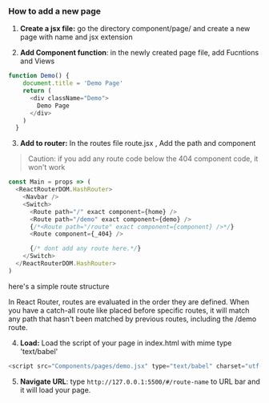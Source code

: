 ### How to add a new page

1. **Create a jsx file:** go the directory component/page/ and create a new page with name and jsx extension

2. **Add Component function**: in the newly created page file, add Fucntions and Views

```js
function Demo() {
    document.title = 'Demo Page'
    return (
      <div className="Demo">
        Demo Page
      </div>
    )
  }
```
3. **Add to router:** In the routes file route.jsx , Add the path and component 
> Caution: if you add any route code below the 404 component code, it won't work

```js
const Main = props => (
  <ReactRouterDOM.HashRouter>
    <Navbar />
    <Switch>
      <Route path="/" exact component={home} />
      <Route path="/demo" exact component={demo} />
      {/*<Route path="/route" exact component={component} />*/}
      <Route component={_404} />

      {/* dont add any route here.*/}
    </Switch>
  </ReactRouterDOM.HashRouter>
)
```

here's a simple route structure

In React Router, routes are evaluated in the order they are defined. When you have a catch-all route like <Route component={_404} /> placed before specific routes, it will match any path that hasn't been matched by previous routes, including the /demo route.

4. **Load:** Load the script of your page in index.html with mime type 'text/babel'

```js
<script src="Components/pages/demo.jsx" type="text/babel" charset="utf-8"></script>
```
5. **Navigate URL**: type ``http://127.0.0.1:5500/#/route-name`` to URL bar and it will load your page.